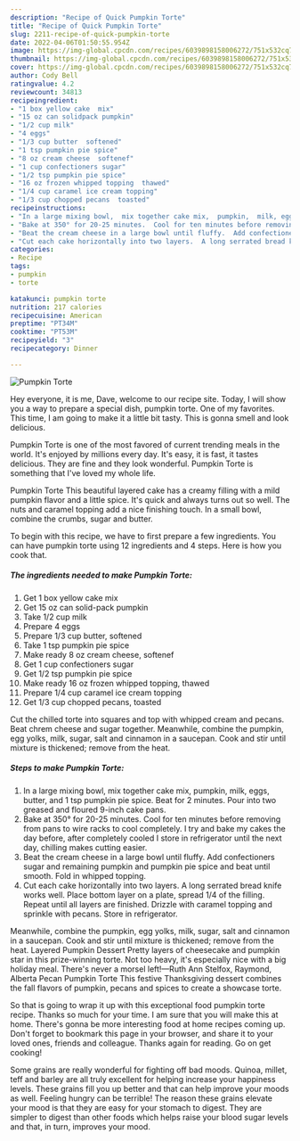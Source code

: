 ```yaml
---
description: "Recipe of Quick Pumpkin Torte"
title: "Recipe of Quick Pumpkin Torte"
slug: 2211-recipe-of-quick-pumpkin-torte
date: 2022-04-06T01:50:55.954Z
image: https://img-global.cpcdn.com/recipes/6039898158006272/751x532cq70/pumpkin-torte-recipe-main-photo.jpg
thumbnail: https://img-global.cpcdn.com/recipes/6039898158006272/751x532cq70/pumpkin-torte-recipe-main-photo.jpg
cover: https://img-global.cpcdn.com/recipes/6039898158006272/751x532cq70/pumpkin-torte-recipe-main-photo.jpg
author: Cody Bell
ratingvalue: 4.2
reviewcount: 34813
recipeingredient:
- "1 box yellow cake  mix"
- "15 oz can solidpack pumpkin"
- "1/2 cup milk"
- "4 eggs"
- "1/3 cup butter  softened"
- "1 tsp pumpkin pie spice"
- "8 oz cream cheese  softenef"
- "1 cup confectioners sugar"
- "1/2 tsp pumpkin pie spice"
- "16 oz frozen whipped topping  thawed"
- "1/4 cup caramel ice cream topping"
- "1/3 cup chopped pecans  toasted"
recipeinstructions:
- "In a large mixing bowl,  mix together cake mix,  pumpkin,  milk, eggs,  butter,  and 1 tsp pumpkin pie spice. Beat for 2 minutes.  Pour into two greased and floured 9-inch cake pans."
- "Bake at 350° for 20-25 minutes.  Cool for ten minutes before removing from pans to wire racks to cool completely. I try and bake my cakes the day before,  after completely cooled I store in refrigerator until the next day,  chilling makes cutting easier."
- "Beat the cream cheese in a large bowl until fluffy.  Add confectioners sugar and remaining pumpkin and pumpkin pie spice and beat until smooth. Fold in whipped topping."
- "Cut each cake horizontally into two layers.  A long serrated bread knife works well.  Place bottom layer on a plate,  spread 1/4 of the filling. Repeat until all layers are finished. Drizzle with caramel topping  and sprinkle with pecans. Store in refrigerator."
categories:
- Recipe
tags:
- pumpkin
- torte

katakunci: pumpkin torte 
nutrition: 217 calories
recipecuisine: American
preptime: "PT34M"
cooktime: "PT53M"
recipeyield: "3"
recipecategory: Dinner

---
```



![Pumpkin Torte](https://img-global.cpcdn.com/recipes/6039898158006272/751x532cq70/pumpkin-torte-recipe-main-photo.jpg)

Hey everyone, it is me, Dave, welcome to our recipe site. Today, I will show you a way to prepare a special dish, pumpkin torte. One of my favorites. This time, I am going to make it a little bit tasty. This is gonna smell and look delicious.

Pumpkin Torte is one of the most favored of current trending meals in the world. It's enjoyed by millions every day. It's easy, it is fast, it tastes delicious. They are fine and they look wonderful. Pumpkin Torte is something that I've loved my whole life.

Pumpkin Torte This beautiful layered cake has a creamy filling with a mild pumpkin flavor and a little spice. It&#39;s quick and always turns out so well. The nuts and caramel topping add a nice finishing touch. In a small bowl, combine the crumbs, sugar and butter.


To begin with this recipe, we have to first prepare a few ingredients. You can have pumpkin torte using 12 ingredients and 4 steps. Here is how you cook that.

<!--inarticleads1-->

##### The ingredients needed to make Pumpkin Torte:

1. Get 1 box yellow cake  mix
1. Get 15 oz can solid-pack pumpkin
1. Take 1/2 cup milk
1. Prepare 4 eggs
1. Prepare 1/3 cup butter,  softened
1. Take 1 tsp pumpkin pie spice
1. Make ready 8 oz cream cheese,  softenef
1. Get 1 cup confectioners sugar
1. Get 1/2 tsp pumpkin pie spice
1. Make ready 16 oz frozen whipped topping,  thawed
1. Prepare 1/4 cup caramel ice cream topping
1. Get 1/3 cup chopped pecans,  toasted


Cut the chilled torte into squares and top with whipped cream and pecans. Beat chrem cheese and sugar together. Meanwhile, combine the pumpkin, egg yolks, milk, sugar, salt and cinnamon in a saucepan. Cook and stir until mixture is thickened; remove from the heat. 

<!--inarticleads2-->

##### Steps to make Pumpkin Torte:

1. In a large mixing bowl,  mix together cake mix,  pumpkin,  milk, eggs,  butter,  and 1 tsp pumpkin pie spice. Beat for 2 minutes.  Pour into two greased and floured 9-inch cake pans.
1. Bake at 350° for 20-25 minutes.  Cool for ten minutes before removing from pans to wire racks to cool completely. I try and bake my cakes the day before,  after completely cooled I store in refrigerator until the next day,  chilling makes cutting easier.
1. Beat the cream cheese in a large bowl until fluffy.  Add confectioners sugar and remaining pumpkin and pumpkin pie spice and beat until smooth. Fold in whipped topping.
1. Cut each cake horizontally into two layers.  A long serrated bread knife works well.  Place bottom layer on a plate,  spread 1/4 of the filling. Repeat until all layers are finished. Drizzle with caramel topping  and sprinkle with pecans. Store in refrigerator.


Meanwhile, combine the pumpkin, egg yolks, milk, sugar, salt and cinnamon in a saucepan. Cook and stir until mixture is thickened; remove from the heat. Layered Pumpkin Dessert Pretty layers of cheesecake and pumpkin star in this prize-winning torte. Not too heavy, it&#39;s especially nice with a big holiday meal. There&#39;s never a morsel left!—Ruth Ann Stelfox, Raymond, Alberta Pecan Pumpkin Torte This festive Thanksgiving dessert combines the fall flavors of pumpkin, pecans and spices to create a showcase torte. 

So that is going to wrap it up with this exceptional food pumpkin torte recipe. Thanks so much for your time. I am sure that you will make this at home. There's gonna be more interesting food at home recipes coming up. Don't forget to bookmark this page in your browser, and share it to your loved ones, friends and colleague. Thanks again for reading. Go on get cooking!

Some grains are really wonderful for fighting off bad moods. Quinoa, millet, teff and barley are all truly excellent for helping increase your happiness levels. These grains fill you up better and that can help improve your moods as well. Feeling hungry can be terrible! The reason these grains elevate your mood is that they are easy for your stomach to digest. They are simpler to digest than other foods which helps raise your blood sugar levels and that, in turn, improves your mood.
